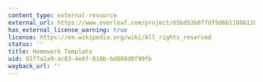 ```yaml
---
content_type: external-resource
external_url: https://www.overleaf.com/project/65bd53b8ffdf5d6b11086128
has_external_license_warning: true
license: https://en.wikipedia.org/wiki/All_rights_reserved
status: ''
title: Homework Template
uid: 01f7a1a9-ac83-4e6f-810b-bd608d8f99fb
wayback_url: ''
---
```

